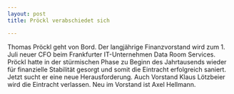 ```yaml
---
layout: post
title: Pröckl verabschiedet sich

---
```


Thomas Pröckl geht von Bord. Der langjährige Finanzvorstand wird zum 1. Juli neuer CFO beim Frankfurter IT-Unternehmen Data Room Services. Pröckl hatte in der stürmischen Phase zu Beginn des Jahrtausends wieder für finanzielle Stabilität gesorgt und somit die Eintracht erfolgreich saniert. Jetzt sucht er eine neue Herausforderung. Auch Vorstand Klaus Lötzbeier wird die Eintracht verlassen. Neu im Vorstand ist Axel Hellmann.


